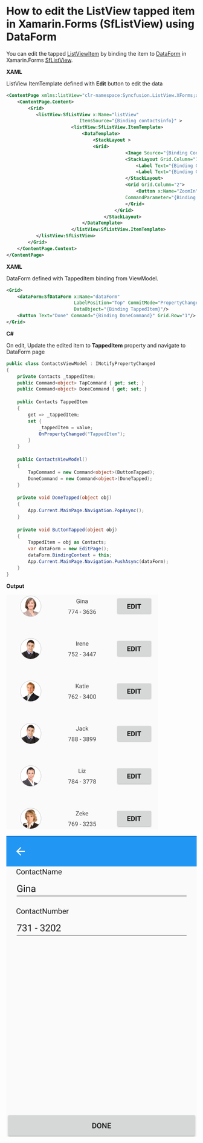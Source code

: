 # How to edit the ListView tapped item in Xamarin.Forms (SfListView) using DataForm


You can edit the tapped [ListViewItem](https://help.syncfusion.com/cr/cref_files/xamarin/Syncfusion.SfListView.XForms~Syncfusion.ListView.XForms.ListViewItem.html?) by binding the item to [DataForm](https://help.syncfusion.com/xamarin/dataform/getting-started?) in Xamarin.Forms [SfListView](https://help.syncfusion.com/xamarin/listview/overview?).

**XAML**

ListView ItemTemplate defined with **Edit** button to edit the data
``` xml
<ContentPage xmlns:listView="clr-namespace:Syncfusion.ListView.XForms;assembly=Syncfusion.SfListView.XForms">
    <ContentPage.Content>
        <Grid>
           <listView:SfListView x:Name="listView" 
                           ItemsSource="{Binding contactsinfo}" >
                        <listView:SfListView.ItemTemplate>
                            <DataTemplate>
                                <StackLayout >
                                <Grid>
                                            <Image Source="{Binding ContactImage}" />
                                            <StackLayout Grid.Column="1">
                                                <Label Text="{Binding ContactName}"/>
                                                <Label Text="{Binding ContactNumber}"/>
                                            </StackLayout>
                                            <Grid Grid.Column="2">
                                                <Button x:Name="ZoomIn" Text="Edit" Command="{Binding Path=BindingContext.TapCommand, Source={x:Reference Name=listView}}" 
                                            CommandParameter="{Binding .}" />
                                            </Grid>
                                        </Grid>   
                                    </StackLayout>                                    
                            </DataTemplate>
                        </listView:SfListView.ItemTemplate>
           </listView:SfListView>
        </Grid>
    </ContentPage.Content>
</ContentPage>
```
**XAML**

DataForm defined with TappedItem binding from ViewModel.
``` xml
<Grid>
    <dataForm:SfDataForm x:Name="dataForm" 
                         LabelPosition="Top" CommitMode="PropertyChanged"
                         DataObject="{Binding TappedItem}"/>
    <Button Text="Done" Command="{Binding DoneCommand}" Grid.Row="1"/>
</Grid>
```
**C#**

On edit, Update the edited item to **TappedItem** property and navigate to DataForm page
``` c#
public class ContactsViewModel : INotifyPropertyChanged
{
    private Contacts _tappedItem;
    public Command<object> TapCommand { get; set; }
    public Command<object> DoneCommand { get; set; }
 
    public Contacts TappedItem
    {
        get => _tappedItem;
        set {
            _tappedItem = value;
            OnPropertyChanged("TappedItem");
        }
    }
 
    public ContactsViewModel()
    {
        TapCommand = new Command<object>(ButtonTapped);
        DoneCommand = new Command<object>(DoneTapped);
    }
 
    private void DoneTapped(object obj)
    {
        App.Current.MainPage.Navigation.PopAsync();
    }
 
    private void ButtonTapped(object obj)
    {
        TappedItem = obj as Contacts;
        var dataForm = new EditPage();
        dataForm.BindingContext = this;
        App.Current.MainPage.Navigation.PushAsync(dataForm);
    }
}
```
**Output**

![ListViewPage](https://github.com/SyncfusionExamples/edit-item-listview-xamarin/blob/master/ScreenShots/ListViewPage.png)

![DataFormPage](https://github.com/SyncfusionExamples/edit-item-listview-xamarin/blob/master/ScreenShots/DataFormPage.png)
